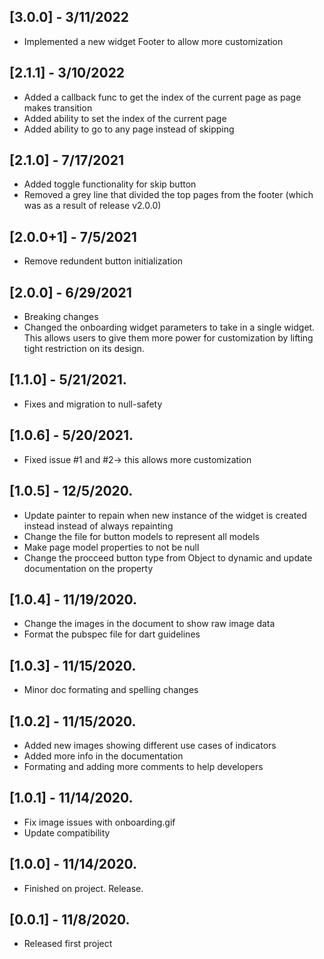 ## [3.0.0] - 3/11/2022
* Implemented a new widget Footer to allow more customization

## [2.1.1] - 3/10/2022
* Added a callback func to get the index of the current page as page makes transition
* Added ability to set the index of the current page
* Added ability to go to any page instead of skipping 

## [2.1.0] - 7/17/2021
* Added toggle functionality for skip button
* Removed a grey line that divided the top pages from the footer (which was as a result of release v2.0.0)

## [2.0.0+1] - 7/5/2021
* Remove redundent button initialization

## [2.0.0] - 6/29/2021
* Breaking changes
* Changed the onboarding widget parameters to take in a single widget. This allows users to give them more power for customization by lifting tight restriction on its design.

## [1.1.0] - 5/21/2021.
* Fixes and migration to null-safety

## [1.0.6] - 5/20/2021.
* Fixed issue #1 and #2-> this allows more customization

## [1.0.5] - 12/5/2020.

* Update painter to repain when new instance of the widget is created instead instead of always repainting
* Change the file for button models to represent all models
* Make page model properties to not be null
* Change the procceed button type from Object to dynamic and update documentation on the property

## [1.0.4] - 11/19/2020.

* Change the images in the document to show raw image data
* Format the pubspec file for dart guidelines

## [1.0.3] - 11/15/2020.

* Minor doc formating and spelling changes

## [1.0.2] - 11/15/2020.

* Added new images showing different use cases of indicators
* Added more info in the documentation
* Formating and adding more comments to help developers 

## [1.0.1] - 11/14/2020.

* Fix image issues with onboarding.gif
* Update compatibility

## [1.0.0] - 11/14/2020.

* Finished on project. Release.

## [0.0.1] - 11/8/2020.

* Released first project

